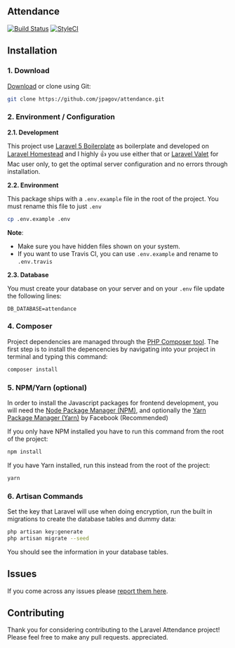 ## Attendance

[![Build Status](https://travis-ci.org/jpagov/attendance.svg?branch=master)](https://travis-ci.org/jpagov/attendance) [![StyleCI](https://styleci.io/repos/90129090/shield?style=plastic)](https://styleci.io/repos/90129090/shield?style=plastic)

## Installation

### 1. Download

[Download](https://github.com/jpagov/attendance/archive/master.zip) or clone using Git:

```bash
git clone https://github.com/jpagov/attendance.git
```

### 2. Environment / Configuration

**2.1. Development**

This project use [Laravel 5 Boilerplate](https://github.com/rappasoft/laravel-5-boilerplate) as boilerplate and developed on [Laravel Homestead](https://laravel.com/docs/master/homestead) and I highly :+1: you use either that or [Laravel Valet](https://laravel.com/docs/master/valet) for Mac user only, to get the optimal server configuration and no errors through installation.

**2.2. Environment**

This package ships with a `.env.example` file in the root of the project. You must rename this file to just `.env`

```bash
cp .env.example .env
```

**Note**:
- Make sure you have hidden files shown on your system.
- If you want to use Travis CI, you can use `.env.example` and rename to `.env.travis`

**2.3. Database**

You must create your database on your server and on your `.env` file update the following lines:

```
DB_DATABASE=attendance
```

### 4. Composer

Project dependencies are managed through the [PHP Composer tool](http://getcomposer.org/). The first step is to install the depencencies by navigating into your project in terminal and typing this command:

```bash
composer install
```

### 5. NPM/Yarn (optional)

In order to install the Javascript packages for frontend development, you will need the [Node Package Manager (NPM)](https://www.npmjs.com/), and optionally the [Yarn Package Manager (Yarn)](https://code.facebook.com/posts/1840075619545360) by Facebook (Recommended)

If you only have NPM installed you have to run this command from the root of the project:

```bash
npm install
```

If you have Yarn installed, run this instead from the root of the project:

```bash
yarn
```

### 6. Artisan Commands

Set the key that Laravel will use when doing encryption, run the built in migrations to create the database tables and dummy data:

```bash
php artisan key:generate
php artisan migrate --seed
```

You should see the information in your database tables.

## Issues

If you come across any issues please [report them here](https://github.com/jpagov/attendance/issues).

## Contributing

Thank you for considering contributing to the Laravel Attendance project! Please feel free to make any pull requests. appreciated.